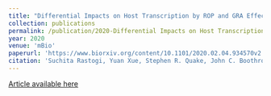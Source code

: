 ```yaml
---
title: "Differential Impacts on Host Transcription by ROP and GRA Effectors from the Intracellular Parasite Toxoplasma gondii"
collection: publications
permalink: /publication/2020-Differential Impacts on Host Transcription by ROP and GRA Effectors from the Intracellular Parasite Toxoplasma gondii
year: 2020
venue: 'mBio'
paperurl: 'https://www.biorxiv.org/content/10.1101/2020.02.04.934570v2.abstract'
citation: 'Suchita Rastogi, Yuan Xue, Stephen R. Quake, John C. Boothroyd. mBio (2020). Differential Impacts on Host Transcription by ROP and GRA Effectors from the Intracellular Parasite Toxoplasma gondii.'
---
```

[Article available here](https://www.biorxiv.org/content/10.1101/2020.02.04.934570v2.abstract)
